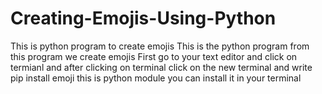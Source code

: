 # Creating-Emojis-Using-Python
This is python program to create emojis
This is the python program from this program we create emojis 
First go to your text editor and click on termianl and after clicking on terminal click on the new terminal and write pip install emoji
this is python module you can install it in your terminal

